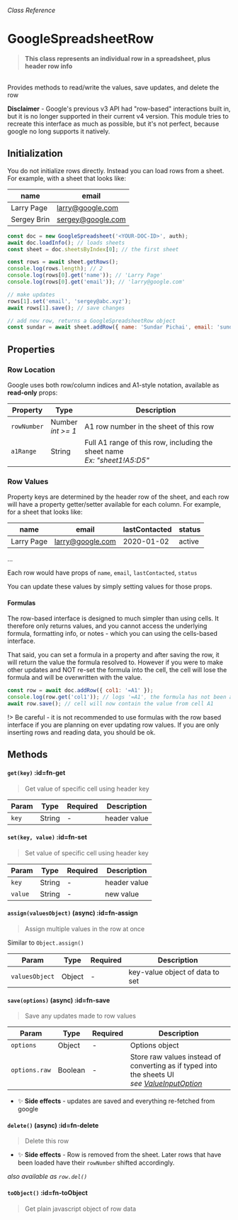 _Class Reference_

# GoogleSpreadsheetRow

> **This class represents an individual row in a spreadsheet, plus header row info**
  <br>
  Provides methods to read/write the values, save updates, and delete the row


**Disclaimer** - Google's previous v3 API had "row-based" interactions built in, but it is no longer supported in their current v4 version. This module tries to recreate this interface as much as possible, but it's not perfect, because google no long supports it natively.

## Initialization

You do not initialize rows directly. Instead you can load rows from a sheet. For example, with a sheet that looks like:

name|email
---|---
Larry Page|larry@google.com
Sergey Brin|sergey@google.com

```javascript
const doc = new GoogleSpreadsheet('<YOUR-DOC-ID>', auth);
await doc.loadInfo(); // loads sheets
const sheet = doc.sheetsByIndex[0]; // the first sheet

const rows = await sheet.getRows();
console.log(rows.length); // 2
console.log(rows[0].get('name')); // 'Larry Page'
console.log(rows[0].get('email')); // 'larry@google.com'

// make updates
rows[1].set('email', 'sergey@abc.xyz');
await rows[1].save(); // save changes

// add new row, returns a GoogleSpreadsheetRow object
const sundar = await sheet.addRow({ name: 'Sundar Pichai', email: 'sundar@abc.xyz' });
```

## Properties

### Row Location
Google uses both row/column indices and A1-style notation, available as **read-only** props:

Property|Type|Description
---|---|---
`rowNumber`|Number<br>_int >= 1_|A1 row number in the sheet of this row
`a1Range`|String|Full A1 range of this row, including the sheet name<br>_Ex: "sheet1!A5:D5"_

### Row Values

Property keys are determined by the header row of the sheet, and each row will have a property getter/setter available for each column. For example, for a sheet that looks like:

name|email|lastContacted|status
---|---|---|---
Larry Page|larry@google.com|2020-01-02|active
...

Each row would have props of `name`, `email`, `lastContacted`, `status`

You can update these values by simply setting values for those props.

#### Formulas

The row-based interface is designed to much simpler than using cells. It therefore only returns values, and you cannot access the underlying formula, formatting info, or notes - which you can using the cells-based interface.

That said, you can set a formula in a property and after saving the row, it will return the value the formula resolved to. However if you were to make other updates and NOT re-set the formula into the cell, the cell will lose the formula and will be overwritten with the value.

```javascript
const row = await doc.addRow({ col1: '=A1' });
console.log(row.get('col1')); // logs '=A1', the formula has not been actually resolved yet
await row.save(); // cell will now contain the value from cell A1
```

!> Be careful - it is not recommended to use formulas with the row based interface if you are planning on ever updating row values. If you are only inserting rows and reading data, you should be ok.


## Methods

#### `get(key)` :id=fn-get
> Get value of specific cell using header key

Param|Type|Required|Description
---|---|---|---
`key`|String|-|header value

#### `set(key, value)` :id=fn-set
> Set value of specific cell using header key

Param|Type|Required|Description
---|---|---|---
`key`|String|-|header value
`value`|String|-|new value

#### `assign(valuesObject)` (async) :id=fn-assign
> Assign multiple values in the row at once

Similar to `Object.assign()`

Param|Type|Required|Description
---|---|---|---
`valuesObject`|Object|-|key-value object of data to set


#### `save(options)` (async) :id=fn-save
> Save any updates made to row values

Param|Type|Required|Description
---|---|---|---
`options`|Object|-|Options object
`options.raw`|Boolean|-|Store raw values instead of converting as if typed into the sheets UI<br>_see [ValueInputOption](https://developers.google.com/sheets/api/reference/rest/v4/ValueInputOption)_

- ✨ **Side effects** - updates are saved and everything re-fetched from google

#### `delete()` (async) :id=fn-delete
> Delete this row

- ✨ **Side effects** - Row is removed from the sheet. Later rows that have been loaded have their `rowNumber` shifted accordingly.

_also available as `row.del()`_



#### `toObject()` :id=fn-toObject
> Get plain javascript object of row data

